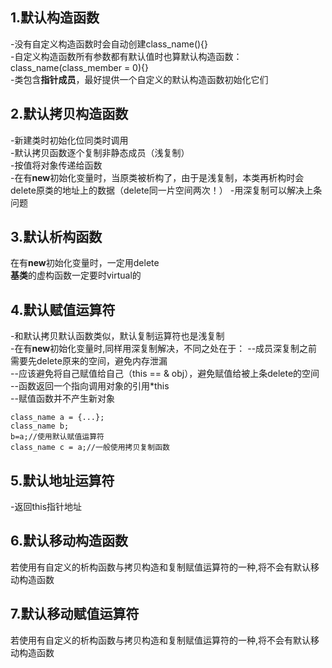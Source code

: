## 1.默认构造函数 ##  
-没有自定义构造函数时会自动创建class_name(){}  
-自定义构造函数所有参数都有默认值时也算默认构造函数：class_name(class_member = 0){}  
-类包含**指针成员**，最好提供一个自定义的默认构造函数初始化它们  

## 2.默认拷贝构造函数 ##  
-新建类时初始化位同类时调用   
-默认拷贝函数逐个复制非静态成员（浅复制）  
-按值将对象传递给函数  
-在有**new**初始化变量时，当原类被析构了，由于是浅复制，本类再析构时会delete原类的地址上的数据（delete同一片空间两次！） 
-用深复制可以解决上条问题  
## 3.默认析构函数 ##  
在有**new**初始化变量时，一定用delete  
**基类**的虚构函数一定要时virtual的  
## 4.默认赋值运算符 ##  
-和默认拷贝默认函数类似，默认复制运算符也是浅复制  
-在有**new**初始化变量时,同样用深复制解决，不同之处在于：
--成员深复制之前需要先delete原来的空间，避免内存泄漏  
--应该避免将自己赋值给自己（this == & obj），避免赋值给被上条delete的空间
--函数返回一个指向调用对象的引用*this  
--赋值函数并不产生新对象  

    class_name a = {...};
    class_name b;
    b=a;//使用默认赋值运算符  
    class_name c = a;//一般使用拷贝复制函数
    
## 5.默认地址运算符 ##  
-返回this指针地址

## 6.默认移动构造函数 ##  
若使用有自定义的析构函数与拷贝构造和复制赋值运算符的一种,将不会有默认移动构造函数
## 7.默认移动赋值运算符 ##  
若使用有自定义的析构函数与拷贝构造和复制赋值运算符的一种,将不会有默认移动构造函数
